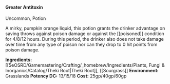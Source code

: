 #### Greater Antitoxin
Uncommon, Potion

A mirky, pumpkin orange liquid, this potion grants the drinker advantage on saving throws against poison damage or against the [[poisoned]] condition for 4/8/12 hours. During this period, the drinker also does not take damage over time from any type of poison nor can they drop to 0 hit points from poison damage.

**Ingredients:** [[5eOSRD/Gamemastering/Crafting/_homebrew/Ingredients/Plants, Fungi & Inorganics/Catalog/Theki Root|Theki Root]], [[Sourgrass]]
**Environment:** Grasslands
**Potency DC:** 13/15/18
**Cost:** 25gp/40gp/60gp
